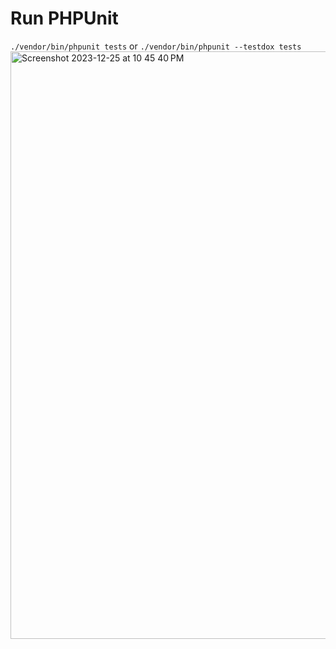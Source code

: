 # Run PHPUnit
``./vendor/bin/phpunit tests`` or ``./vendor/bin/phpunit --testdox tests``
<img width="940" alt="Screenshot 2023-12-25 at 10 45 40 PM" src="https://github.com/siddik-web/learning-phpunit/assets/53170094/014d399f-5c02-4d52-8f93-277e3e2dd087">
